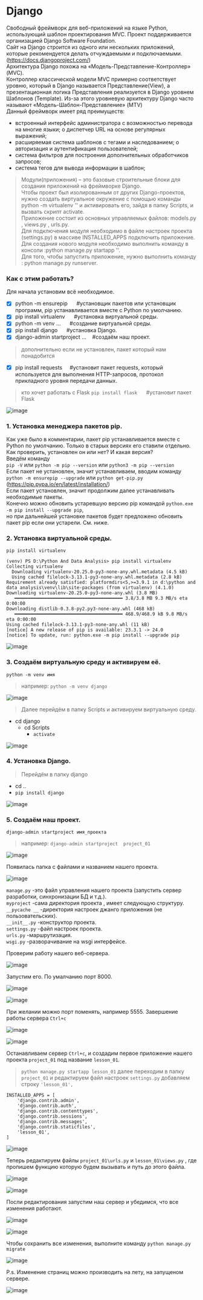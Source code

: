 # Django
Свободный фреймворк для веб-приложений на языке Python, использующий шаблон проектирования MVC. Проект поддерживается организацией Django Software Foundation. <br>Сайт на Django строится из одного или нескольких приложений, которые рекомендуется делать отчуждаемыми и подключаемыми. (https://docs.djangoproject.com/) <br>
Архитектура Django похожа на «Модель-Представление-Контроллер» (MVC). <br>Контроллер классической модели MVC примерно соответствует уровню, который в Django называется Представление(View), а презентационная логика Представления реализуется в Django уровнем Шаблонов (Template). Из-за этого уровневую архитектуру Django часто называют «Модель-Шаблон-Представление» (MTV) <br>
Данный фреймворк имеет ряд преимуществ: <br>
- встроенный интерфейс администратора с возможностью перевода на многие языки; o диспетчер URL на основе регулярных выражений; <br> 
- расширяемая система шаблонов с тегами и наследованием; o авторизация и аутентификация пользователей; <br>
- система фильтров для построения дополнительных обработчиков запросов; <br>
- система тегов для вывода информации в шаблон; <br>
> Модули(приложения) – это базовые строительные блоки для создания приложений на фреймворке Django.<br>
Чтобы проект был изолированным от других Django-проектов, нужно создать виртуальное окружение с помощью команды python -m virtualenv '<name virtualenviroment>' и активировать его, зайдя в папку Scripts, и вызвать скрипт activate.<br>
Приложение состоит из основных управляемых файлов: models.py , views.py , urls.py.<br>
Для подключения модуля необходимо в файле настроек проекта (settings.py) в массиве INSTALLED_APPS подключить приложение.<br>
Для создания нового модуля необходимо выполнить команду в консоли :python manage.py startapp '<name application>'.<br>
Для того, чтобы запустить приложение, нужно выполнить команду : python manage.py runserver.<br>


### Как с этим работать? 
Для начала установим всё необходимое.

- [X] python -m ensurepip&nbsp;&nbsp;&nbsp;&nbsp;&nbsp;&nbsp;#установщик пакетов или установщик программ, pip устанавливается вместе с Python по умолчанию.
- [X] pip install virtualenv&nbsp;&nbsp;&nbsp;&nbsp;&nbsp;&nbsp;#установка виртуальной среды.	
- [X] python -m venv ...&nbsp;&nbsp;&nbsp;&nbsp;&nbsp;&nbsp;#создание виртуальной среды.
- [X] pip install django&nbsp;&nbsp;&nbsp;&nbsp;&nbsp;&nbsp;#установка Django.
- [X] django-admin startproject ...&nbsp;&nbsp;&nbsp;&nbsp;#создаём наш проект.

> дополнительно если не установлен, пакет который нам понадобится<br>

- [X] pip install requests&nbsp;&nbsp;&nbsp;&nbsp;&nbsp;#установит пакет requests, который используется для выполнения HTTP-запросов, протокол прикладного
уровня передачи данных.

> кто хочет работать с Flask
``pip install flask`` &nbsp;&nbsp;&nbsp;&nbsp;&nbsp;#установит пакет Flask

![image](https://github.com/tvgVita69/Django/assets/98489171/cfd80a6f-ed6f-4667-b383-51441295b670)

### 1. Установка менеджера пакетов pip.
Как уже было в комментарии, пакет pip устанавливается вместе с Python по умолчанию. Только в старых версиях его ставили отдельно.<br>
Как проверить, установлен он или нет? И какая версия?<br>
Введём команду<br>
``pip -V`` или ``python -m pip --version`` или ``python3 -m pip --version``
<br>Если пакет не установлен, значит устанавливаем, вводим команду<br>
``python -m ensurepip --upgrade`` или ``python get-pip.py`` (https://pip.pypa.io/en/latest/installation/)
<br>Если пакет установлен, значит продолжим далее устанавливать необходимые пакеты.<br>
Конечно можно обновить устаревшую версию pip командой ``python.exe -m pip install --upgrade pip``, <br>
но при дальнейшей установке пакетов будет предложено обновить пакет pip если они устарели. См. ниже. <br>

### 2. Установка виртуальной среды.	
``pip install virtualenv``

```
(venv) PS D:\Python And Data Analysis> pip install virtualenv
Collecting virtualenv
  Downloading virtualenv-20.25.0-py3-none-any.whl.metadata (4.5 kB)
  Using cached filelock-3.13.1-py3-none-any.whl.metadata (2.8 kB)
Requirement already satisfied: platformdirs<5,>=3.9.1 in d:\python and data analysis\venv\lib\site-packages (from virtualenv) (4.1.0)
Downloading virtualenv-20.25.0-py3-none-any.whl (3.8 MB)
   ━━━━━━━━━━━━━━━━━━━━━━━━━━━━━━━━━━━━━━━━ 3.8/3.8 MB 9.3 MB/s eta 0:00:00
Downloading distlib-0.3.8-py2.py3-none-any.whl (468 kB)
   ━━━━━━━━━━━━━━━━━━━━━━━━━━━━━━━━━━━━━━━━ 468.9/468.9 kB 9.8 MB/s eta 0:00:00
Using cached filelock-3.13.1-py3-none-any.whl (11 kB)
[notice] A new release of pip is available: 23.3.1 -> 24.0
[notice] To update, run: python.exe -m pip install --upgrade pip
```
![image](https://github.com/tvgVita69/Django/assets/98489171/64d370ae-ab82-4ac3-b9d7-b253232fb999)

### 3. Создаём виртуальную среду и активируем её.
``python -m venv имя ``

> например: ``python -m venv django``

![image](https://github.com/tvgVita69/Django/assets/98489171/e96c67b0-0ed0-40fc-88e1-f6a1ff65ef4f)

> Далее перейдём в папку Scripts и активируем виртуальную среду.
- cd django
  - cd Scripts
    - ``activate``

![image](https://github.com/tvgVita69/Django/assets/98489171/c14df737-adc3-4a40-b044-9e789e0eae6c)

### 4. Установка Django.

> Перейдём в папку django
- cd ..
- ``pip install django``

![image](https://github.com/tvgVita69/Django/assets/98489171/8167c2fd-97d7-4155-add5-3913f6196e2c)

### 5. Создаём наш проект.
``django-admin startproject имя_проекта``

> например: ``django-admin startproject  project_01``

![image](https://github.com/tvgVita69/Django/assets/98489171/6da8ac03-b7d3-4fb9-bd77-2d3fae717faf)

Появилась папка с файлами и названием нашего проекта.

![image](https://github.com/tvgVita69/Django/assets/98489171/91903193-bc6c-4ecd-83c6-1fb5b07c458b)

``manage.py`` -это файл управления нашего проекта (запустить сервер разработки, синхронизации БД и т.д.).<br>
``myproject`` -сама директория проекта , имеет следующую структуру.<br>
``__pycache __`` -директория настроек джанго приложения (не пользовательских).<br>
``__init__.py`` -конструктор проекта.<br>
``settings.py`` -файл настроек проекта.<br>
``urls.py`` -маршрутизация.<br>
``wsgi.py`` -разворачивание на wsgi интерфейсе.<br>

Проверим работу нашего веб-сервера.

![image](https://github.com/tvgVita69/Django/assets/98489171/928f5b49-8c85-4dc5-a64b-7ac590d91b7a)

Запустим его. По умалчанию порт 8000.

![image](https://github.com/tvgVita69/Django/assets/98489171/e103e7ae-f72d-40a7-8518-57a9d0490698)

![image](https://github.com/tvgVita69/Django/assets/98489171/aea3c7f4-9c79-4a34-a55e-cfcedb180d77)

При желании можно порт поменять, например 5555. Завершение работы сервера ``Ctrl+c``

![image](https://github.com/tvgVita69/Django/assets/98489171/936a846a-9318-4fd4-bb6b-e63f62aefadb)

![image](https://github.com/tvgVita69/Django/assets/98489171/0b0ab3a3-eee8-4884-b2bd-ed8b1a585507)

Останавливаем сервер ``Ctrl+c``, и создадим первое приложение нашего проекта  ``project_01`` под название ``lesson_01``.
>  ``python manage.py startapp lesson_01``
> далее переходим в папку ``project_01`` и редактируем файл настроек ``settings.py`` добавляем строку ``'lesson_01',``

```
INSTALLED_APPS = [
    'django.contrib.admin',
    'django.contrib.auth',
    'django.contrib.contenttypes',
    'django.contrib.sessions',
    'django.contrib.messages',
    'django.contrib.staticfiles',
    'lesson_01',
]
```

![image](https://github.com/tvgVita69/Django/assets/98489171/d898220d-7369-4d44-b89d-a28070e7ae6a)

Теперь редактируем файлы ``project_01\urls.py``  и ``lesson_01\views.py``  , где пропишем функцию которую будем вызывать и путь до этого файла.

![image](https://github.com/tvgVita69/Django/assets/98489171/056a0d2e-9287-4a3c-8df4-fe0d1b87e652)

![image](https://github.com/tvgVita69/Django/assets/98489171/06518c23-af62-4312-91dc-56b452b8fe6d)

Посли редактирования запустим наш сервер и убедимся, что все изменения работают.

![image](https://github.com/tvgVita69/Django/assets/98489171/6650e746-a888-4ea4-967d-3f165305a001)

![image](https://github.com/tvgVita69/Django/assets/98489171/f197dd61-0da4-40eb-bf77-bbded2d077bf)

Чтобы сохранить все изменения, выполните команду ``python manage.py migrate``

![image](https://github.com/tvgVita69/Django/assets/98489171/d6b42d84-4a58-4cc4-8d04-335bc68b11f6)

P.s. Изменение страниц можно производить на лету, на запущеном сервере.

![image](https://github.com/tvgVita69/Django/assets/98489171/001a6c0a-5c32-467d-93cc-3213852cae6e)







